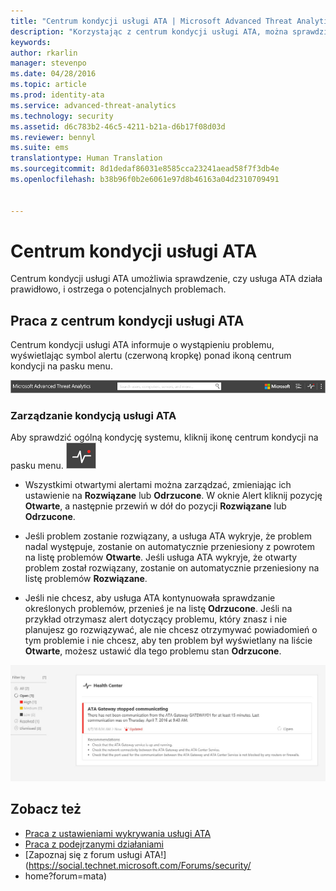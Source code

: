 ```yaml
---
title: "Centrum kondycji usługi ATA | Microsoft Advanced Threat Analytics"
description: "Korzystając z centrum kondycji usługi ATA, można sprawdzić, czy usługa ATA działa prawidłowo, i otrzymywać alerty o potencjalnych problemach."
keywords: 
author: rkarlin
manager: stevenpo
ms.date: 04/28/2016
ms.topic: article
ms.prod: identity-ata
ms.service: advanced-threat-analytics
ms.technology: security
ms.assetid: d6c783b2-46c5-4211-b21a-d6b17f08d03d
ms.reviewer: bennyl
ms.suite: ems
translationtype: Human Translation
ms.sourcegitcommit: 8d1dedaf86031e8585cca23241aead58f7f3db4e
ms.openlocfilehash: b38b96f0b2e6061e97d8b46163a04d2310709491


---
```


# Centrum kondycji usługi ATA
Centrum kondycji usługi ATA umożliwia sprawdzenie, czy usługa ATA działa prawidłowo, i ostrzega o potencjalnych problemach.

## Praca z centrum kondycji usługi ATA
Centrum kondycji usługi ATA informuje o wystąpieniu problemu, wyświetlając symbol alertu (czerwoną kropkę) ponad ikoną centrum kondycji na pasku menu.

![Pasek narzędzi z centrum kondycji usługi ATA oznaczonym czerwoną kropką](media/ATA-Health-Center-Alert-red-dot.png)

### Zarządzanie kondycją usługi ATA
Aby sprawdzić ogólną kondycję systemu, kliknij ikonę centrum kondycji na pasku menu. ![Ikona centrum kondycji usługi ATA](media/ATA-red-dot.png)

-   Wszystkimi otwartymi alertami można zarządzać, zmieniając ich ustawienie na **Rozwiązane** lub **Odrzucone**. W oknie Alert kliknij pozycję **Otwarte**, a następnie przewiń w dół do pozycji **Rozwiązane** lub **Odrzucone**.

-   Jeśli problem zostanie rozwiązany, a usługa ATA wykryje, że problem nadal występuje, zostanie on automatycznie przeniesiony z powrotem na listę problemów **Otwarte**. Jeśli usługa ATA wykryje, że otwarty problem został rozwiązany, zostanie on automatycznie przeniesiony na listę problemów **Rozwiązane**.

-   Jeśli nie chcesz, aby usługa ATA kontynuowała sprawdzanie określonych problemów, przenieś je na listę **Odrzucone**. Jeśli na przykład otrzymasz alert dotyczący problemu, który znasz i nie planujesz go rozwiązywać, ale nie chcesz otrzymywać powiadomień o tym problemie i nie chcesz, aby ten problem był wyświetlany na liście **Otwarte**, możesz ustawić dla tego problemu stan **Odrzucone**.

![Obraz problemów w centrum kondycji usługi ATA](media/ATA-Health-Issue.JPG)

## Zobacz też
- [Praca z ustawieniami wykrywania usługi ATA](working-with-detection-settings.md)
- [Praca z podejrzanymi działaniami](working-with-suspicious-activities.md)
- [Zapoznaj się z forum usługi ATA!](https://social.technet.microsoft.com/Forums/security/
- home?forum=mata)



<!--HONumber=Jun16_HO4-->



